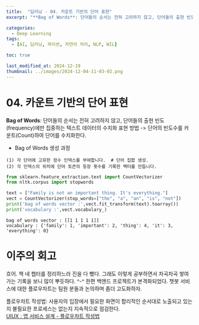 ```yaml
---
title:  "딥러닝 - 04. 카운트 기반의 단어 표현"
excerpt: "**Bag of Words**: 단어들의 순서는 전혀 고려하지 않고, 단어들의 출현 빈도(frequency)에만 집중하는 텍스트 데이터의 수치화 표현 방법"

categories:
  - Deep Learning
tags:
  - [AI, 딥러닝, 파이썬, 자연어 처리, NLP, WIL]

toc: true

last_modified_at: 2024-12-19
thumbnail: ../images/2024-12-04-11-03-02.png
---
```


# 04. 카운트 기반의 단어 표현

**Bag of Words**: 단어들의 순서는 전혀 고려하지 않고, 단어들의 출현 빈도(frequency)에만 집중하는 텍스트 데이터의 수치화 표현 방법
-> 단어의 빈도수를 카운트(Count)하여 단어를 수치화한다.

- Bag of Words 생성 과정    
```
(1) 각 단어에 고유한 정수 인덱스를 부여합니다.  # 단어 집합 생성.
(2) 각 인덱스의 위치에 단어 토큰의 등장 횟수를 기록한 벡터를 만듭니다.  
```

```py
from sklearn.feature_extraction.text import CountVectorizer
from nltk.corpus import stopwords

text = ["Family is not an important thing. It's everything."]
vect = CountVectorizer(stop_words=["the", "a", "an", "is", "not"])
print('bag of words vector :',vect.fit_transform(text).toarray())
print('vocabulary :',vect.vocabulary_)
```

```
bag of words vector : [[1 1 1 1 1]]
vocabulary : {'family': 1, 'important': 2, 'thing': 4, 'it': 3, 'everything': 0}
```

# 이주의 회고
흐어. 책 네 챕터를 정리하느라 진을 다 뺐다. 그래도 이렇게 공부하면서 차곡차곡 쌓여가는 기록을 보니 많이 뿌듯하다. ^-^ 한편 백엔드 프로젝트가 본격화되었다. 챗봇 서비스에 대한 플로우차트는 팀원 분들과 논의하며 좀더 고도화하자. 

플로우차트 작성법: 사용자의 입장에서 필요한 화면이 합리적인 순서대로 노출되고 있는지 불필요한 프로세스는 없는지 지속적으로 점검한다.  
[UIUX : 앱 서비스 설계 - 플로우차트 작성법](https://yeon-design.tistory.com/21#google_vignette)